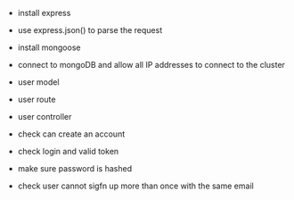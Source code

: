 <!-- * create empty project folder -->
<!-- * set up necessary files -->
* install express
* use express.json() to parse the request
* install mongoose
* connect to mongoDB and allow all IP addresses to connect to the cluster

* user model
* user route
* user controller

* check can create an account
* check login and valid token

* make sure password is hashed 
* check user cannot sigfn up more than once with the same email
